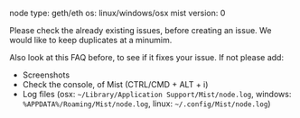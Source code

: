 node type: geth/eth
os: linux/windows/osx
mist version: 0

Please check the already existing issues, before creating an issue. We would like to keep duplicates at a minumim.

Also look at this FAQ before, to see if it fixes your issue. If not please add:

- Screenshots
- Check the console, of Mist (CTRL/CMD + ALT + i)
- Log files (osx: `~/Library/Application Support/Mist/node.log`, windows: `%APPDATA%/Roaming/Mist/node.log`, linux: `~/.config/Mist/node.log`)

